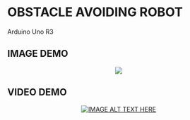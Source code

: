 # OBSTACLE AVOIDING ROBOT
 Arduino Uno R3

## IMAGE DEMO
<p align="center">
<img src="https://raw.githubusercontent.com/Tynab/Obstacle-Avoiding-Robot/main/pic/0.jpg"></img>
</p>

## VIDEO DEMO
<div align="center">

[![IMAGE ALT TEXT HERE](https://img.youtube.com/vi/qB7ZH5Fhn2s/0.jpg)](https://youtu.be/qB7ZH5Fhn2s)

</div>